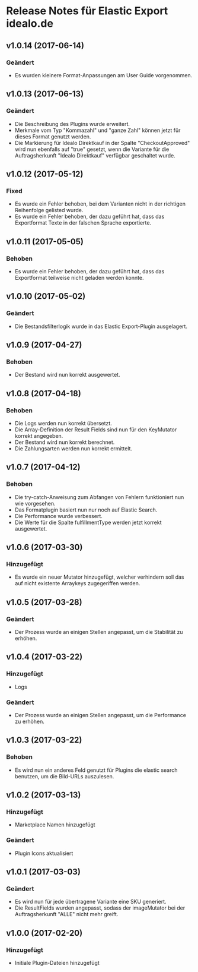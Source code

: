 # Release Notes für Elastic Export idealo.de

## v1.0.14 (2017-06-14)

### Geändert
- Es wurden kleinere Format-Anpassungen am User Guide vorgenommen.

## v1.0.13 (2017-06-13)

### Geändert
- Die Beschreibung des Plugins wurde erweitert.
- Merkmale vom Typ "Kommazahl" und "ganze Zahl" können jetzt für dieses Format genutzt werden.
- Die Markierung für Idealo Direktkauf in der Spalte "CheckoutApproved" wird nun ebenfalls auf "true" gesetzt, wenn die Variante für die Auftragsherkunft "Idealo Direktkauf" verfügbar geschaltet wurde.

## v1.0.12 (2017-05-12)

### Fixed
- Es wurde ein Fehler behoben, bei dem Varianten nicht in der richtigen Reihenfolge gelisted wurde.
- Es wurde ein Fehler behoben, der dazu geführt hat, dass das Exportformat Texte in der falschen Sprache exportierte.

## v1.0.11 (2017-05-05)

### Behoben
- Es wurde ein Fehler behoben, der dazu geführt hat, dass das Exportformat teilweise nicht geladen werden konnte.

## v1.0.10 (2017-05-02)

### Geändert
- Die Bestandsfilterlogik wurde in das Elastic Export-Plugin ausgelagert.

## v1.0.9 (2017-04-27)

### Behoben
- Der Bestand wird nun korrekt ausgewertet.

## v1.0.8 (2017-04-18)

### Behoben
- Die Logs werden nun korrekt übersetzt.
- Die Array-Definition der Result Fields sind nun für den KeyMutator korrekt angegeben.
- Der Bestand wird nun korrekt berechnet.
- Die Zahlungsarten werden nun korrekt ermittelt.

## v1.0.7 (2017-04-12)

### Behoben
- Die try-catch-Anweisung zum Abfangen von Fehlern funktioniert nun wie vorgesehen.
- Das Formatplugin basiert nun nur noch auf Elastic Search.
- Die Performance wurde verbessert.
- Die Werte für die Spalte fulfillmentType werden jetzt korrekt ausgewertet.

## v1.0.6 (2017-03-30)

### Hinzugefügt
- Es wurde ein neuer Mutator hinzugefügt, welcher verhindern soll das auf nicht existente Arraykeys zugegeriffen werden.

## v1.0.5 (2017-03-28)

### Geändert
- Der Prozess wurde an einigen Stellen angepasst, um die Stabilität zu erhöhen.

## v1.0.4 (2017-03-22)

### Hinzugefügt
- Logs

### Geändert
- Der Prozess wurde an einigen Stellen angepasst, um die Performance zu erhöhen.

## v1.0.3 (2017-03-22)

### Behoben
- Es wird nun ein anderes Feld genutzt für Plugins die elastic search benutzen, um die Bild-URLs auszulesen.

## v1.0.2 (2017-03-13)

### Hinzugefügt
- Marketplace Namen hinzugefügt

### Geändert
- Plugin Icons aktualisiert

## v1.0.1 (2017-03-03)

### Geändert
- Es wird nun für jede übertragene Variante eine SKU generiert.
- Die ResultFields wurden angepasst, sodass der imageMutator bei der Auftragsherkunft "ALLE" nicht mehr greift.

## v1.0.0 (2017-02-20)

### Hinzugefügt
- Initiale Plugin-Dateien hinzugefügt
